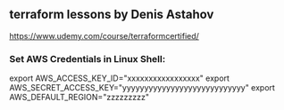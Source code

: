 ## terraform lessons by Denis Astahov 
https://www.udemy.com/course/terraformcertified/
### Set AWS Credentials in Linux Shell:

export AWS_ACCESS_KEY_ID="xxxxxxxxxxxxxxxxx"
export AWS_SECRET_ACCESS_KEY="yyyyyyyyyyyyyyyyyyyyyyyyyyyy"
export AWS_DEFAULT_REGION="zzzzzzzzz"
